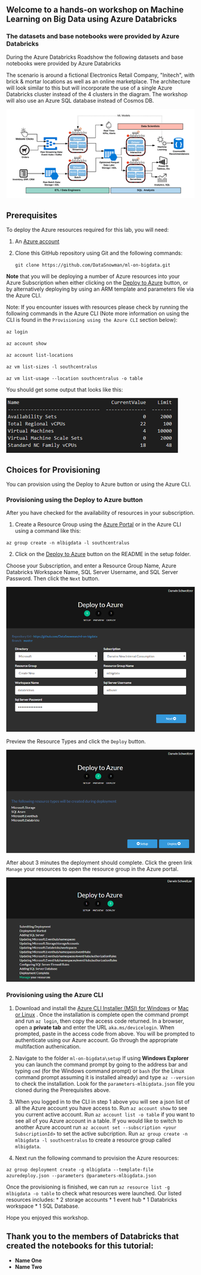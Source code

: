 ## Welcome to a hands-on workshop on **Machine Learning on Big Data** using Azure Databricks

### The datasets and base notebooks were provided by Azure Databricks
During the Azure Databricks Roadshow the following datasets and base notebooks were provided by Azure Databricks

The scenario is around a fictional Electronics Retail Company, "Initech", with brick & mortar locations as well as an online marketplace.  The architecture will look similar to this but will incorporate the use of a single Azure Databricks cluster instead of the 4 clusters in the diagram.  The workshop will also use an Azure SQL database instead of Cosmos DB.

![abd-uap](https://raw.githubusercontent.com/DataSnowman/ml-on-bigdata/master/images/adb-uap.png)


## Prerequisites

To deploy the Azure resources required for this lab, you will need:

1. An [Azure account](https://portal.azure.com)
2. Clone this GitHub repository using Git and the following commands: 

    `git clone https://github.com/DataSnowman/ml-on-bigdata.git`

**Note** that you will be deploying a number of Azure resources into your Azure Subscription when either clicking on the [Deploy to Azure](https://github.com/Azure/DataScienceVM/blob/master/Tutorials/MLADS-spring-2018/setup/README.md) button, or by alternatively deploying by using an ARM template and parameters file via the Azure CLI.

Note: If you encounter issues with resources please check by running the following commands in the Azure CLI (Note more information on using the CLI is found in the `Provisioning using the Azure CLI` section below):
  
  `az login`

  `az account show`

  `az account list-locations`
  
  `az vm list-sizes -l southcentralus`

  `az vm list-usage --location southcentralus -o table`

You should get some output that looks like this:

![list-usage](https://raw.githubusercontent.com/DataSnowman/ml-on-bigdata/master/images/list-usage.png)

## Choices for Provisioning

You can provision using the Deploy to Azure button or using the Azure CLI.

### Provisioning using the Deploy to Azure button

After you have checked for the availability of resources in your subscription.

1) Create a Resource Group using the [Azure Portal](https://portal.azure.com) or in the Azure CLI using a command like this:

  `az group create -n mlbigdata -l southcentralus`

2) Click on the [Deploy to Azure](https://github.com/DataSnowman/ml-on-bigdata/blob/master/setup/README.md) button on the README in the setup folder.

Choose your Subscription, and enter a Resource Group Name, Azure Databricks Workspace Name, SQL Server Username, and SQL Server Password.  Then click the `Next` button.

![setup](https://raw.githubusercontent.com/DataSnowman/ml-on-bigdata/master/images/setup.png)

Preview the Resource Types and click the `Deploy` button.

![preview](https://raw.githubusercontent.com/DataSnowman/ml-on-bigdata/master/images/preview.png)

After about 3 minutes the deployment should complete.  Click the green link `Manage` your resources to open the resource group in the Azure portal.

![deploy](https://raw.githubusercontent.com/DataSnowman/ml-on-bigdata/master/images/deploy.png)

### Provisioning using the Azure CLI

1. Download and install the [Azure CLI Installer (MSI) for Windows](https://aka.ms/InstallAzureCliWindows) or [Mac or Linux](https://docs.microsoft.com/en-us/cli/azure/install-azure-cli?view=azure-cli-latest) . Once the installation is complete open the command prompt and run `az login`, then copy the access code returned. In a browser, open a **private tab** and enter the URL `aka.ms/devicelogin`. When prompted, paste in the access code from above. You will be prompted to authenticate using our Azure account.  Go through the appropriate multifaction authenication.

2. Navigate to the folder `ml-on-bigdata\setup` If using **Windows Explorer** you can launch the command prompt by going to the address bar and typing `cmd` (for the Windows command prompt) or `bash` (for the Linux command prompt assuming it is installed already) and type `az --version` to check the installation.  Look for the `parameters-mlbigdata.json` file you cloned during the Prerequisites above.  

3. When you logged in to the CLI in step 1 above you will see a json list of all the Azure account you have access to. Run `az account show` to see you current active account.  Run `az account list -o table` if you want to see all of you Azure account in a table. If you would like to switch to another Azure account run `az account set --subscription <your SubscriptionId>` to set the active subcription.  Run `az group create -n mlbigdata -l southcentralus` to create a resource group called `mlbigdata`.

4. Next run the following command to provision the Azure resources:
```
az group deployment create -g mlbigdata --template-file azuredeploy.json --parameters @parameters-mlbigdata.json
```
Once the provisioning is finished, we can run `az resource list -g mlbigdata -o table` to check what resources were launched. Our listed resources includes: 
    * 2 storage accounts
    * 1 event hub
    * 1 Databricks workspace
    * 1 SQL Database.




Hope you enjoyed this workshop.

## Thank you to the members of Databricks that created the notebooks for this tutorial:
* **Name One** 
* **Name Two**
